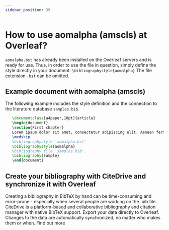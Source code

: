 ```yaml
---
sidebar_position: 39
---
```


# How to use aomalpha (amscls) at Overleaf?
`aomalpha.bst` has already been installed on the Overleaf servers and is ready for use. Thus, in order to use the file in question, simply define the style directly in your document: `\bibliographystyle{aomalpha}` The file extension `.bst` can be omitted.

## Example document with aomalpha (amscls)
The following example includes the style definition and the connection to the literature database `samples.bib`.
```tex
   \documentclass[a4paper,10pt]{article}
   \begin{document}
   \section{First chapter}
   Lorem ipsum dolor sit amet, consectetur adipiscing elit. Aenean fermentum justo massa, ut maximus mauris sodales et. Aenean vel elit a erat rhoncus pharetra.
   \medskip
   %bibliographystyle 'aomalpha.bst'
   \bibliographystyle{aomalpha}
   %bibliography file 'samples.bib'.
   \bibliography{sample}
   \end{document}
```

## Create your bibliography with CiteDrive and synchronize it with Overleaf
Creating a bibliography in BibTeX by hand can be time-consuming and error-prone - especially when several people are working on the .bib file. CiteDrive is a platform-based and collaborative bibliography and citation manager with native BibTeX support. Export your data directly to Overleaf. Changes to the data are automatically synchronized, no matter who makes them or when. Find out more